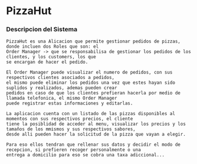 # PizzaHut
### Descripcion del Sistema
    PizzaHut es una Alicacion que permite gestionar pedidos de pizzas, donde incluen dos Roles que son: el 
    Order Manager -> que se responsabilisa de gestionar los pedidos de los clientes, y los customers, los que 
    se encargan de hacer el pedido.

    El Order Manager puede visualizar el numero de pedidos, con sus respectivos clientes asociados a pedidos, 
    el mismo puede eliminar los pedidos una vez que estes hayan sido suplidos y realizados, ademas pueden crear 
    pedidos en caso de que los clientes prefieran hacerla por medio de llamada telefonica, el mismo Order Manager 
    puede registrar estas informaciones y editarlas.

    La aplicacion cuenta con un listado de las pizzas disponibles al momentos con sus respectivos precios, el cliente
    tiene la posiblidad de acceder al menu, visualizar los precios y los tamaños de los mmismos y sus respectivos sabores, 
    desde alli pueden hacer la solicitud de la pizza que vayan a elegir.

    Para eso ellos tendran que rellenar sus datos y decidir el modo de recepcion, si prefieren recoger personalmente o una 
    entrega a domicilio para eso se cobra una taxa adiccional...
